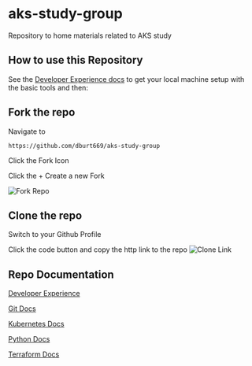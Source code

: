 # aks-study-group

Repository to home materials related to AKS study

## How to use this Repository

See the [Developer Experience docs](/docs/devx/devx.md) to get your local machine setup with the basic tools and then:

## Fork the repo

Navigate to

``` https://github.com/dburt669/aks-study-group ```

Click the Fork Icon

Click the + Create a new Fork

![Fork Repo](/docs/git/img/git-fork.png)

## Clone the repo

Switch to your Github Profile

Click the code button and copy the http link to the repo
![Clone Link](/docs/git/img/copy-git-clone-link.png)

## Repo Documentation

[Developer Experience](/docs/devx/devx.md)

[Git Docs](/docs/git/git.md)

[Kubernetes Docs](/docs/k8s/k8s.md)

[Python Docs](/docs/python/basicPYTools.md)

[Terraform Docs](/docs/tf/tf.md)


